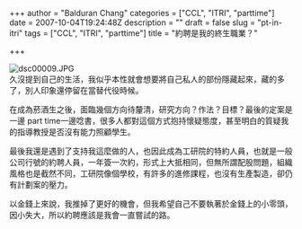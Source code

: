 +++
author = "Balduran Chang"
categories = ["CCL", "ITRI", "parttime"]
date = 2007-10-04T19:24:48Z
description = ""
draft = false
slug = "pt-in-itri"
tags = ["CCL", "ITRI", "parttime"]
title = "約聘是我的終生職業？"

+++


![dsc00009.JPG](http://www.cs.nctu.edu.tw/~changcc/wordpress/wp-content/uploads/2007/11/dsc00009.thumbnail.JPG)  
 久沒提到自己的生活，我似乎本性就會想要將自己私人的部份隱藏起來，藏的多了，別人印象還停留在當替代役時候。

在成為菸酒生之後，面臨幾個方向待釐清，研究方向？作法？目標？最後的定案是一邊 part time一邊唸書，很多人都對這個方式抱持懷疑態度，甚至明白的質疑我的指導教授是否沒有能力照顧學生。

最後我還是遇到了支持我這麼做的人，也因此成為工研院的特約人員，也就是一般公司行號的約聘人員，一年簽一次約，形式上大抵相同，但無所謂配股問題，組織風格也是截然不同，工研院像個學校，有許多的進修課程，也沒有生產製造，卻仍有計劃案的壓力。

以金錢上來說，我推掉了更好的機會，但我希望自己不要執著於金錢上的小零頭，因小失大，所以約聘應該是我會一直嘗試的路。

